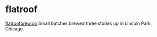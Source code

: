 # flatroof
[flatroofbrew.co](http://flatroofbrew.co)
Small batches brewed three stories up in Lincoln Park, Chicago.
